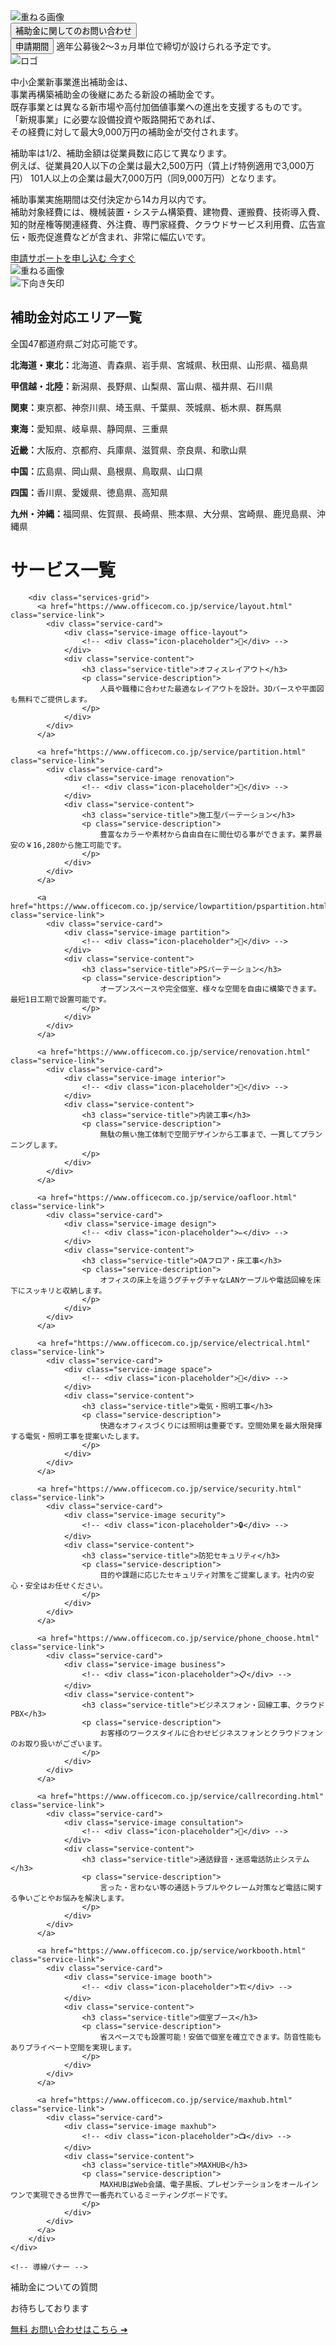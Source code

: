 <!DOCTYPE html>
<html lang="ja">
<head>
  <meta charset="UTF-8">
  <meta name="viewport" content="width=device-width, initial-scale=1.0">
  <title>中小企業新事業進出補助金</title>
  <link rel="stylesheet" href="/14_style_test02.css">
  <link href="https://fonts.googleapis.com/css2?family=Anton&display=swap" rel="stylesheet">
  <!-- <link rel="stylesheet" href="../css/14_style_test02.css?v=1.0"> -->
</head>
<body>

  <div class="background-container">
    <div class="rectangle-border"></div>
  <img src="/main-logo.png" oncontextmenu="return false;" alt="重ねる画像" class="overlay-image">

  <div class="banner">
    <button class="red-button">補助金に関してのお問い合わせ</button>
    <div class="info">
      <button class="blue-button">申請期間</button>
      <span class="description">適年公募後2～3ヵ月単位で締切が設けられる予定です。</span>
    </div>
  </div>
</div>

<!-- 新事業進出補助金とは -->
<div class="v-shape-background"></div>
<div class="flyer">
    <div class="header">
        <img src="../subsidy/02.png" alt="ロゴ" class="center-img">
    </div>
    <div class="content text-block">
        <p>中小企業新事業進出補助金は、<br>
            事業再構築補助金の後継にあたる新設の補助金です。<br>
既存事業とは異なる新市場や高付加価値事業への進出を支援するものです。<br>
「新規事業」に必要な設備投資や販路開拓であれば、<br>
その経費に対して<span class="red-band">最大9,000万円</span>の補助金が交付されます。</p>
        <p>補助率は1/2、補助金額は従業員数に応じて異なります。<br>
            例えば、<span class="white-band">従業員20人以下の企業は最大2,500万円（賃上げ特例適用で3,000万円）
101人以上の企業は最大7,000万円（同9,000万円）</span>となります。</p>
        <p>補助事業実施期間は交付決定から14カ月以内です。<br>
            補助対象経費には、機械装置・システム構築費、建物費、運搬費、技術導入費、知的財産権等関連経費、外注費、専門家経費、クラウドサービス利用費、広告宣伝・販売促進費などが含まれ、非常に幅広いです。</p>
    </div>
    <div class="button-wrapper">
  <a href="https://example.com/apply" class="yellow-button">
    申請サポートを申し込む
    <span class="badge">今すぐ</span>
  </a>
</div>
</div>

<!-- この補助金いくらもらえる？ -->
<section class="subsidy-bg">
    <img src="../subsidy/subsidy-bg.png" oncontextmenu="return false;" alt="重ねる画像" class="subsidy-bg-image">


<div class="arrow-down">
    <img src="../subsidy/arrow.png" oncontextmenu="return false;" alt="下向き矢印" class="arrow-image">
</div>
</section>

<!-- <section class="main-visual">
    <h1>企業の社長様！知らなきゃ損！</h1>
    <h2>新事業進出補助金</h2>
    <div class="highlight-box">設備投資・販路開拓に</div>
    <div class="amount">最大9,000万円</div>
    <p class="support-text">新市場への進出を <strong>補助金</strong> で<strong>強力サポート</strong></p>

    <div class="info-boxes">
      <div class="info-box">中小企業の新市場・高付加価値事業への進出支援</div>
      <div class="info-box">最大9,000万円の補助金、補助率1/2</div>
      <div class="info-box">幅広い補助対象経費と実施期間</div>
    </div>
  </section>

  <section class="cta-section">
    <button class="cta-button">補助金に関してのお問い合わせ</button>
    <p class="note">※通常公募は2〜3ヶ月単位で締切が設けられる予定です。</p>
  </section> -->

<!-- 補助金対応エリア一覧 -->
 <div class="main-area">
 <section class="area-section">
  <h2 class="area-title">補助金対応エリア一覧</h2>
  <p class="area-subtitle">全国47都道府県ご対応可能です。</p>

  <div class="area-box">
    <p><strong>北海道・東北：</strong>北海道、青森県、岩手県、宮城県、秋田県、山形県、福島県</p>
    <p><strong>甲信越・北陸：</strong>新潟県、長野県、山梨県、富山県、福井県、石川県</p>
    <p><strong>関東：</strong>東京都、神奈川県、埼玉県、千葉県、茨城県、栃木県、群馬県</p>
    <p><strong>東海：</strong>愛知県、岐阜県、静岡県、三重県</p>
    <p><strong>近畿：</strong>大阪府、京都府、兵庫県、滋賀県、奈良県、和歌山県</p>
    <p><strong>中国：</strong>広島県、岡山県、島根県、鳥取県、山口県</p>
    <p><strong>四国：</strong>香川県、愛媛県、徳島県、高知県</p>
    <p><strong>九州・沖縄：</strong>福岡県、佐賀県、長崎県、熊本県、大分県、宮崎県、鹿児島県、沖縄県</p>
  </div>
</section>
</div>

<!-- サービス一覧 -->
<div class="container-service">
        <h1 class="service-title-main">サービス一覧</h1>

        <div class="services-grid">
          <a href="https://www.officecom.co.jp/service/layout.html" class="service-link">
            <div class="service-card">
                <div class="service-image office-layout">
                    <!-- <div class="icon-placeholder">👥</div> -->
                </div>
                <div class="service-content">
                    <h3 class="service-title">オフィスレイアウト</h3>
                    <p class="service-description">
                        人員や職種に合わせた最適なレイアウトを設計。3Dパースや平面図も無料でご提供します。
                    </p>
                </div>
            </div>
          </a>

          <a href="https://www.officecom.co.jp/service/partition.html" class="service-link">
            <div class="service-card">
                <div class="service-image renovation">
                    <!-- <div class="icon-placeholder">🏢</div> -->
                </div>
                <div class="service-content">
                    <h3 class="service-title">施工型パーテーション</h3>
                    <p class="service-description">
                        豊富なカラーや素材から自由自在に間仕切る事ができます。業界最安の￥16,280から施工可能です。
                    </p>
                </div>
            </div>
          </a>

          <a href="https://www.officecom.co.jp/service/lowpartition/pspartition.html" class="service-link">
            <div class="service-card">
                <div class="service-image partition">
                    <!-- <div class="icon-placeholder">🚪</div> -->
                </div>
                <div class="service-content">
                    <h3 class="service-title">PSパーテーション</h3>
                    <p class="service-description">
                        オープンスペースや完全個室、様々な空間を自由に構築できます。最短1日工期で設置可能です。
                    </p>
                </div>
            </div>
          </a>

          <a href="https://www.officecom.co.jp/service/renovation.html" class="service-link">
            <div class="service-card">
                <div class="service-image interior">
                    <!-- <div class="icon-placeholder">🎨</div> -->
                </div>
                <div class="service-content">
                    <h3 class="service-title">内装工事</h3>
                    <p class="service-description">
                        無駄の無い施工体制で空間デザインから工事まで、一貫してプランニングします。
                    </p>
                </div>
            </div>
          </a>

          <a href="https://www.officecom.co.jp/service/oafloor.html" class="service-link">
            <div class="service-card">
                <div class="service-image design">
                    <!-- <div class="icon-placeholder">✏️</div> -->
                </div>
                <div class="service-content">
                    <h3 class="service-title">OAフロア・床工事</h3>
                    <p class="service-description">
                        オフィスの床上を這うグチャグチャなLANケーブルや電話回線を床下にスッキリと収納します。
                    </p>
                </div>
            </div>
          </a>

          <a href="https://www.officecom.co.jp/service/electrical.html" class="service-link">
            <div class="service-card">
                <div class="service-image space">
                    <!-- <div class="icon-placeholder">📐</div> -->
                </div>
                <div class="service-content">
                    <h3 class="service-title">電気・照明工事</h3>
                    <p class="service-description">
                        快適なオフィスづくりには照明は重要です。空間効果を最大限発揮する電気・照明工事を提案いたします。
                    </p>
                </div>
            </div>
          </a>

          <a href="https://www.officecom.co.jp/service/security.html" class="service-link">
            <div class="service-card">
                <div class="service-image security">
                    <!-- <div class="icon-placeholder">🔒</div> -->
                </div>
                <div class="service-content">
                    <h3 class="service-title">防犯セキュリティ</h3>
                    <p class="service-description">
                        目的や課題に応じたセキュリティ対策をご提案します。社内の安心・安全はお任せください。
                    </p>
                </div>
            </div>
          </a>

          <a href="https://www.officecom.co.jp/service/phone_choose.html" class="service-link">
            <div class="service-card">
                <div class="service-image business">
                    <!-- <div class="icon-placeholder">📋</div> -->
                </div>
                <div class="service-content">
                    <h3 class="service-title">ビジネスフォン・回線工事、クラウドPBX</h3>
                    <p class="service-description">
                        お客様のワークスタイルに合わせビジネスフォンとクラウドフォンのお取り扱いがございます。
                    </p>
                </div>
            </div>
          </a>

          <a href="https://www.officecom.co.jp/service/callrecording.html" class="service-link">
            <div class="service-card">
                <div class="service-image consultation">
                    <!-- <div class="icon-placeholder">💬</div> -->
                </div>
                <div class="service-content">
                    <h3 class="service-title">通話録音・迷惑電話防止システム</h3>
                    <p class="service-description">
                        言った・言わない等の通話トラブルやクレーム対策など電話に関する争いごとやお悩みを解決します。
                    </p>
                </div>
            </div>
          </a>

          <a href="https://www.officecom.co.jp/service/workbooth.html" class="service-link">
            <div class="service-card">
                <div class="service-image booth">
                    <!-- <div class="icon-placeholder">🏗️</div> -->
                </div>
                <div class="service-content">
                    <h3 class="service-title">個室ブース</h3>
                    <p class="service-description">
                        省スペースでも設置可能！安価で個室を確立できます。防音性能もありプライベート空間を実現します。
                    </p>
                </div>
            </div>
          </a>

          <a href="https://www.officecom.co.jp/service/maxhub.html" class="service-link">
            <div class="service-card">
                <div class="service-image maxhub">
                    <!-- <div class="icon-placeholder">📺</div> -->
                </div>
                <div class="service-content">
                    <h3 class="service-title">MAXHUB</h3>
                    <p class="service-description">
                        MAXHUBはWeb会議、電子黒板、プレゼンテーションをオールインワンで実現できる世界で一番売れているミーティングボードです。
                    </p>
                </div>
            </div>
          </a>
        </div>
    </div>

    <!-- 導線バナー -->
  <div class="banner-wire">
  <div class="banner-wire-content">
    <div class="text-area">
      <p class="headline-wire">補助金についての質問</p>
      <p class="subtext-wire">お待ちしております</p>
    </div>
    <a href="#" class="cta-button-wire">
      <span class="free">無料</span>
      <span class="label">お問い合わせはこちら</span>
      <span class="arrow">➔</span>
    </a>
  </div>
</div>

</body>
</html>
